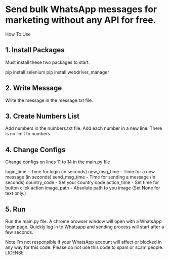 <h1>﻿Send bulk WhatsApp messages for marketing without any API for free.</h1>


How To Use
<h2>1. Install Packages</h2>
Must install these two packages to start.

pip install selenium
pip install webdriver_manager
<h2>2. Write Message</h2>
Write the message in the message.txt file.

<h2>3. Create Numbers List</h2>
Add numbers in the numbers.txt file. Add each number in a new line. There is no limit to numbers.

<h2>4. Change Configs</h2>
Change configs on lines 11 to 14 in the main.py file

login_time - Time for login (in seconds)
new_msg_time - Time for a new message (in seconds)
send_msg_time - Time for sending a message (in seconds)
country_code - Set your country code
action_time - Set time for button click action
image_path - Absolute path to you image (Set None for text only.)
<h2>5. Run</h2>
Run the main.py file. A chrome browser window will open with a WhatsApp login page. Quickly log in to Whatsapp and sending process will start after a few seconds.

Note
I'm not responsible if your WhatsApp account will affect or blocked in any way for this code.
Please do not use this code to spam or scam people.
LICENSE
